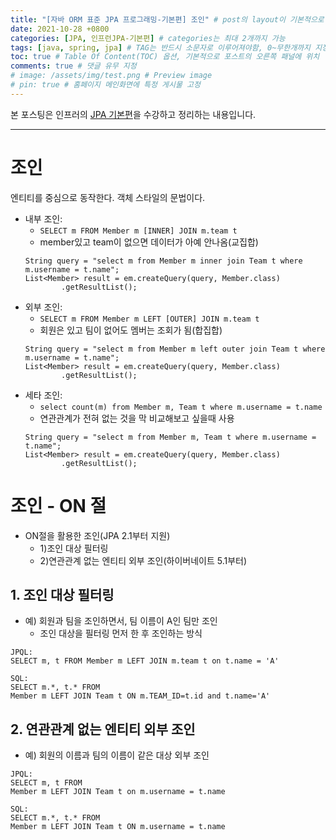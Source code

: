```yaml
---
title: "[자바 ORM 표준 JPA 프로그래밍-기본편] 조인" # post의 layout이 기본적으로 post로 설정되어있어서 Front Matter에 따로 layout변수를 만들어 주지 않아도 됨
date: 2021-10-28 +0800
categories: [JPA, 인프런JPA-기본편] # categories는 최대 2개까지 가능
tags: [java, spring, jpa] # TAG는 반드시 소문자로 이루어져야함, 0~무한개까지 지정 가능
toc: true # Table Of Content(TOC) 옵션, 기본적으로 포스트의 오른쪽 패널에 위치
comments: true # 댓글 유무 지정
# image: /assets/img/test.png # Preview image
# pin: true # 홈페이지 메인화면에 특정 게시물 고정
---
```


본 포스팅은 인프러의 [JPA 기본편](https://www.inflearn.com/course/ORM-JPA-Basic#)을 수강하고 정리하는 내용입니다.

<hr>

# 조인
엔티티를 중심으로 동작한다. 객체 스타일의 문법이다.

- 내부 조인:
  - `SELECT m FROM Member m [INNER] JOIN m.team t`
  - member있고 team이 없으면 데이터가 아예 안나옴(교집합)
  ~~~
  String query = "select m from Member m inner join Team t where m.username = t.name";
  List<Member> result = em.createQuery(query, Member.class)
          .getResultList();
  ~~~
- 외부 조인:
  - `SELECT m FROM Member m LEFT [OUTER] JOIN m.team t`
  - 회원은 있고 팀이 없어도 멤버는 조회가 됨(합집합)
  ~~~
  String query = "select m from Member m left outer join Team t where m.username = t.name";
  List<Member> result = em.createQuery(query, Member.class)
          .getResultList();
  ~~~
- 세타 조인:
  - `select count(m) from Member m, Team t where m.username = t.name`
  - 연관관계가 전혀 없는 것을 막 비교해보고 싶을때 사용
  ~~~
  String query = "select m from Member m, Team t where m.username = t.name";
  List<Member> result = em.createQuery(query, Member.class)
          .getResultList();
  ~~~

# 조인 - ON 절
- ON절을 활용한 조인(JPA 2.1부터 지원)
  - 1)조인 대상 필터링
  - 2)연관관계 없는 엔티티 외부 조인(하이버네이트 5.1부터)


## 1. 조인 대상 필터링
- 예) 회원과 팀을 조인하면서, 팀 이름이 A인 팀만 조인
  - 조인 대상을 필터링 먼저 한 후 조인하는 방식

~~~
JPQL:
SELECT m, t FROM Member m LEFT JOIN m.team t on t.name = 'A'

SQL:
SELECT m.*, t.* FROM
Member m LEFT JOIN Team t ON m.TEAM_ID=t.id and t.name='A'
~~~

## 2. 연관관계 없는 엔티티 외부 조인
- 예) 회원의 이름과 팀의 이름이 같은 대상 외부 조인

~~~
JPQL:
SELECT m, t FROM
Member m LEFT JOIN Team t on m.username = t.name

SQL:
SELECT m.*, t.* FROM
Member m LEFT JOIN Team t ON m.username = t.name
~~~
